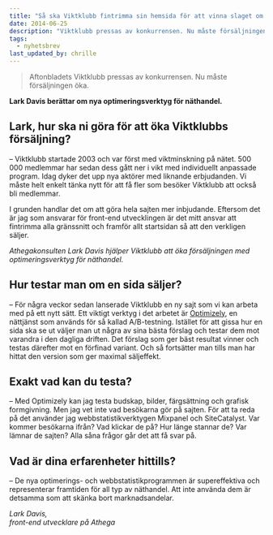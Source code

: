 ```yaml
---
title: "Så ska Viktklubb fintrimma sin hemsida för att vinna slaget om bantarna"
date: 2014-06-25
description: "Viktklubb pressas av konkurrensen. Nu måste försäljningen öka. Lark Davis berättar om nya optimeringsverktyg för näthandel."
tags:
  - nyhetsbrev
last_updated_by: chrille
---
```

> Aftonbladets Viktklubb pressas av konkurrensen. Nu måste försäljningen öka.

**Lark Davis berättar om nya optimeringsverktyg för näthandel.**

## Lark, hur ska ni göra för att öka Viktklubbs försäljning?

– Viktklubb startade 2003 och var först med viktminskning på nätet. 500 000 medlemmar har sedan dess gått ner i vikt med individuellt anpassade program. Idag dyker det upp nya aktörer med liknande erbjudanden. Vi måste helt enkelt tänka nytt för att få fler som besöker Viktklubb att också bli medlemmar.

I grunden handlar det om att göra hela sajten mer inbjudande. Eftersom det är jag som ansvarar för front-end utvecklingen är det mitt ansvar att fintrimma alla gränssnitt och framför allt startsidan så att den verkligen säljer.

_Athegakonsulten Lark Davis hjälper Viktklubb att öka försäljningen med optimeringsverktyg för näthandel._

## Hur testar man om en sida säljer?

– För några veckor sedan lanserade Viktklubb en ny sajt som vi kan arbeta med på ett nytt sätt. Ett viktigt verktyg i det arbetet är [Optimizely](https://www.optimizely.com/), en nättjänst som används för så kallad A/B-testning. Istället för att gissa hur en sida ska se ut väljer man ut några av sina bästa förslag och testar dem mot varandra i den dagliga driften. Det förslag som ger bäst resultat vinner och testas därefter mot en förfinad variant. Och så fortsätter man tills man har hittat den version som ger maximal säljeffekt.

## Exakt vad kan du testa?

– Med Optimizely kan jag testa budskap, bilder, färgsättning och grafisk formgivning. Men jag vet inte vad besökarna gör på sajten. För att ta reda på det använder jag webbstatistikverktygen Mixpanel och SiteCatalyst.
    Var kommer besökarna ifrån? Vad klickar de på? Hur länge stannar de? Var lämnar de sajten? Alla såna frågor går det att få svar på.

## Vad är dina erfarenheter hittills?

– De nya optimerings- och webbstatistikprogrammen är supereffektiva och representerar framtiden för all typ av näthandel. Att inte använda dem är detsamma som att skänka bort marknadsandelar.

_Lark Davis,<br>
front-end utvecklare på Athega_
